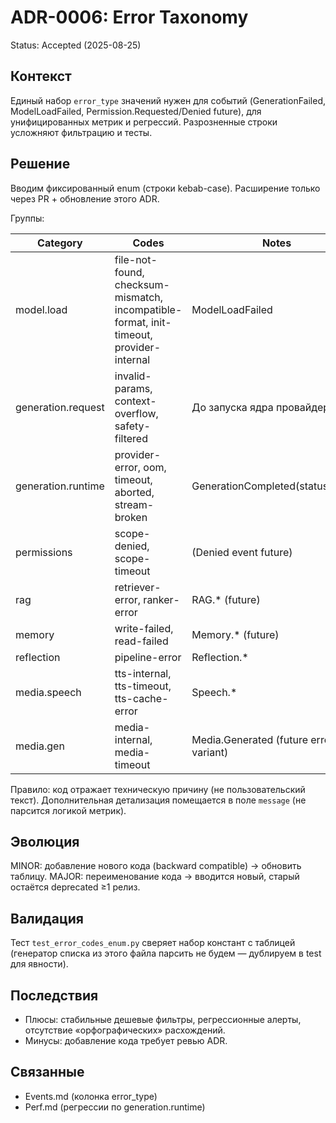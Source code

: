 # ADR-0006: Error Taxonomy

Status: Accepted (2025-08-25)

## Контекст

Единый набор `error_type` значений нужен для событий (GenerationFailed, ModelLoadFailed, Permission.Requested/Denied future), для унифицированных метрик и регрессий. Разрозненные строки усложняют фильтрацию и тесты.

## Решение

Вводим фиксированный enum (строки kebab-case). Расширение только через PR + обновление этого ADR.

Группы:

| Category | Codes | Notes |
|----------|-------|-------|
| model.load | file-not-found, checksum-mismatch, incompatible-format, init-timeout, provider-internal | ModelLoadFailed |
| generation.request | invalid-params, context-overflow, safety-filtered | До запуска ядра провайдера |
| generation.runtime | provider-error, oom, timeout, aborted, stream-broken | GenerationCompleted(status=error) |
| permissions | scope-denied, scope-timeout | (Denied event future) |
| rag | retriever-error, ranker-error | RAG.* (future) |
| memory | write-failed, read-failed | Memory.* (future) |
| reflection | pipeline-error | Reflection.* |
| media.speech | tts-internal, tts-timeout, tts-cache-error | Speech.* |
| media.gen | media-internal, media-timeout | Media.Generated (future error variant) |

Правило: код отражает техническую причину (не пользовательский текст). Дополнительная детализация помещается в поле `message` (не парсится логикой метрик).

## Эволюция

MINOR: добавление нового кода (backward compatible) → обновить таблицу.
MAJOR: переименование кода → вводится новый, старый остаётся deprecated ≥1 релиз.

## Валидация

Тест `test_error_codes_enum.py` сверяет набор констант с таблицей (генератор списка из этого файла парсить не будем — дублируем в test для явности).

## Последствия

- Плюсы: стабильные дешевые фильтры, регрессионные алерты, отсутствие «орфографических» расхождений.
- Минусы: добавление кода требует ревью ADR.

## Связанные

- Events.md (колонка error_type)
- Perf.md (регрессии по generation.runtime)
